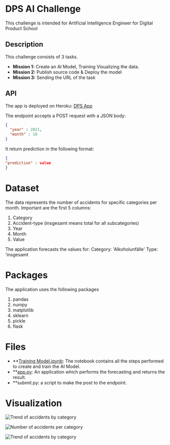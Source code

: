 # DPS AI Challenge 

This challenge is intended for Artificial Intelligence Engineer for Digital Product School

## Description 
This challenge consists of 3 tasks.

- **Mission 1:** Create an AI Model, Training  Visualizing the data.
- **Mission 2:** Publish source code & Deploy the model 
- **Mission 3:** Sending the URL of the task

## API
The app is deployed on Heroku: [DPS App](https://dps-app-bc8e6add69ac.herokuapp.com/)

The endpoint accepts a POST request with a JSON body:

```json
{
  "year" : 2021,
  "month" : 10
}
```
It return prediction in the following format:

```json
{
"prediction" : value
}
```

# Dataset
The data represents the number of accidents for specific categories per month. Important are the first 5 columns:
1. Category
2. Accident-type (insgesamt means total for all subcategories)
3. Year
4. Month
5. Value

The application forecasts the values for:
Category: 'Alkoholunfälle'
Type: 'insgesamt

# Packages
The application uses the following packages
1. pandas
2. numpy
3. matplotlib
4. sklearn
5. pickle
6. flask

# Files
- **[Training Model.ipynb](https://github.com/RidaIftikhar14/DPS-Challenge-2023-/blob/main/Model%20Training.ipynb): The notebook contains all the steps performed to create and train the AI Model.
- **[app.py](https://github.com/RidaIftikhar14/DPS-Challenge-2023-/blob/main/app.py): An application which performs the forecasting and returns the result. 
- **submit.py: a script to make the post to the endpoint.

# Visualization
![Trend of accidents by category](https://github.com/RidaIftikhar14/DPS-Challenge-2023-/assets/122225638/943e93cd-c92c-49ae-abea-f8e06aa4e1a1)

![Number of accidents per category](https://github.com/RidaIftikhar14/DPS-Challenge-2023-/assets/122225638/b7ef9d38-1954-4bcd-be61-aa0d3e9104be)

![Trend of accidents by category](https://github.com/RidaIftikhar14/DPS-Challenge-2023-/assets/122225638/ace7424e-f6c3-4b67-aa6b-d77ccc418169)
